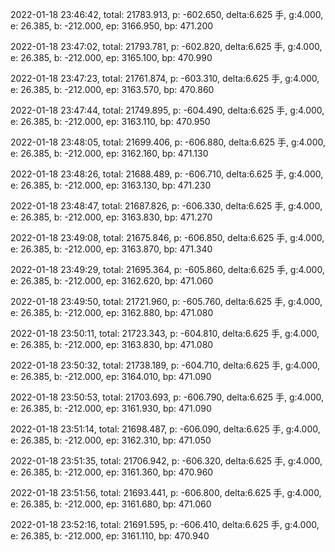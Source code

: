 2022-01-18 23:46:42, total: 21783.913, p: -602.650, delta:6.625 手, g:4.000, e: 26.385, b: -212.000, ep: 3166.950, bp: 471.200

2022-01-18 23:47:02, total: 21793.781, p: -602.820, delta:6.625 手, g:4.000, e: 26.385, b: -212.000, ep: 3165.100, bp: 470.990

2022-01-18 23:47:23, total: 21761.874, p: -603.310, delta:6.625 手, g:4.000, e: 26.385, b: -212.000, ep: 3163.570, bp: 470.860

2022-01-18 23:47:44, total: 21749.895, p: -604.490, delta:6.625 手, g:4.000, e: 26.385, b: -212.000, ep: 3163.110, bp: 470.950

2022-01-18 23:48:05, total: 21699.406, p: -606.880, delta:6.625 手, g:4.000, e: 26.385, b: -212.000, ep: 3162.160, bp: 471.130

2022-01-18 23:48:26, total: 21688.489, p: -606.710, delta:6.625 手, g:4.000, e: 26.385, b: -212.000, ep: 3163.130, bp: 471.230

2022-01-18 23:48:47, total: 21687.826, p: -606.330, delta:6.625 手, g:4.000, e: 26.385, b: -212.000, ep: 3163.830, bp: 471.270

2022-01-18 23:49:08, total: 21675.846, p: -606.850, delta:6.625 手, g:4.000, e: 26.385, b: -212.000, ep: 3163.870, bp: 471.340

2022-01-18 23:49:29, total: 21695.364, p: -605.860, delta:6.625 手, g:4.000, e: 26.385, b: -212.000, ep: 3162.620, bp: 471.060

2022-01-18 23:49:50, total: 21721.960, p: -605.760, delta:6.625 手, g:4.000, e: 26.385, b: -212.000, ep: 3162.880, bp: 471.080

2022-01-18 23:50:11, total: 21723.343, p: -604.810, delta:6.625 手, g:4.000, e: 26.385, b: -212.000, ep: 3163.830, bp: 471.080

2022-01-18 23:50:32, total: 21738.189, p: -604.710, delta:6.625 手, g:4.000, e: 26.385, b: -212.000, ep: 3164.010, bp: 471.090

2022-01-18 23:50:53, total: 21703.693, p: -606.790, delta:6.625 手, g:4.000, e: 26.385, b: -212.000, ep: 3161.930, bp: 471.090

2022-01-18 23:51:14, total: 21698.487, p: -606.090, delta:6.625 手, g:4.000, e: 26.385, b: -212.000, ep: 3162.310, bp: 471.050

2022-01-18 23:51:35, total: 21706.942, p: -606.320, delta:6.625 手, g:4.000, e: 26.385, b: -212.000, ep: 3161.360, bp: 470.960

2022-01-18 23:51:56, total: 21693.441, p: -606.800, delta:6.625 手, g:4.000, e: 26.385, b: -212.000, ep: 3161.680, bp: 471.060

2022-01-18 23:52:16, total: 21691.595, p: -606.410, delta:6.625 手, g:4.000, e: 26.385, b: -212.000, ep: 3161.110, bp: 470.940